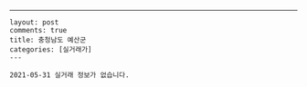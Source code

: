 ---
    layout: post
    comments: true
    title: 충청남도 예산군
    categories: [실거래가]
    ---

    2021-05-31 실거래 정보가 없습니다.

    